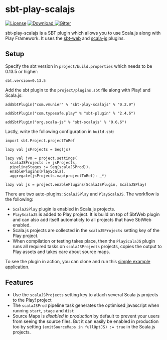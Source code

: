 # sbt-play-scalajs

[![License](http://img.shields.io/:license-Apache%202-red.svg)](http://www.apache.org/licenses/LICENSE-2.0.txt)
[![Download](https://api.bintray.com/packages/vmunier/scalajs/sbt-play-scalajs/images/download.svg) ](https://bintray.com/vmunier/scalajs/sbt-play-scalajs/_latestVersion)
[![Gitter](https://badges.gitter.im/Join%20Chat.svg)](https://gitter.im/vmunier/sbt-play-scalajs?utm_source=badge&utm_medium=badge&utm_campaign=pr-badge&utm_content=badge)

sbt-play-scalajs is a SBT plugin which allows you to use Scala.js along with Play Framework.
It uses the [sbt-web](https://github.com/sbt/sbt-web) and [scala-js](https://github.com/scala-js/scala-js) plugins.

## Setup

Specify the sbt version in `project/build.properties` which needs to be 0.13.5 or higher:
```
sbt.version=0.13.5
```

Add the sbt plugin to the `project/plugins.sbt` file along with Play! and Scala.js:
```
addSbtPlugin("com.vmunier" % "sbt-play-scalajs" % "0.2.9")

addSbtPlugin("com.typesafe.play" % "sbt-plugin" % "2.4.6")

addSbtPlugin("org.scala-js" % "sbt-scalajs" % "0.6.6")
```

Lastly, write the following configuration in `build.sbt`:
```
import sbt.Project.projectToRef

lazy val jsProjects = Seq(js)

lazy val jvm = project.settings(
  scalaJSProjects := jsProjects,
  pipelineStages := Seq(scalaJSProd)).
  enablePlugins(PlayScala).
  aggregate(jsProjects.map(projectToRef): _*)

lazy val js = project.enablePlugins(ScalaJSPlugin, ScalaJSPlay)
```

There are two auto-plugins: `ScalaJSPlay` and `PlayScalaJS`. The workflow is the following:
* `ScalaJSPlay` plugin is enabled in Scala.js projects.
* `PlayScalaJS` is added to Play project. It is build on top of SbtWeb plugin and can also add itself automaticly to all projects that have SbtWeb enabled.
* Scala.js projects are collected in the `scalaJSProjects` setting key of the Play project.
* When compilation or testing takes place, then the `PlayScalaJS` plugin runs all required tasks on `scalaJSProjects` projects, copies the output to Play assets and takes care about source maps.

To see the plugin in action, you can clone and run this [simple example application](https://github.com/vmunier/play-with-scalajs-example).

## Features

- Use the `scalaJSProjects` setting key to attach several Scala.js projects to the Play! project
- The `scalaJSProd` pipeline task generates the optimised javascript when running `start`, `stage` and `dist`
- Source Maps is _disabled in production_ by default to prevent your users from seeing the source files. But it can easily be enabled in production too by setting `(emitSourceMaps in fullOptJS) := true` in the Scala.js projects.

